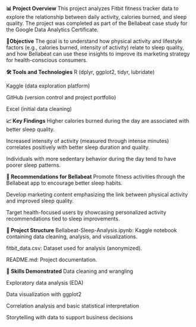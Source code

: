 **📊 Project Overview**
This project analyzes Fitbit fitness tracker data to explore the relationship between daily activity, calories burned, and sleep quality. The project was completed as part of the Bellabeat case study for the Google Data Analytics Certificate.

**🎯Objective**
The goal is to understand how physical activity and lifestyle factors (e.g., calories burned, intensity of activity) relate to sleep quality, and how Bellabeat can use these insights to improve its marketing strategy for health-conscious consumers.

**🛠️ Tools and Technologies**
R (dplyr, ggplot2, tidyr, lubridate)

Kaggle (data exploration platform)

GitHub (version control and project portfolio)

Excel (initial data cleaning)

**📈 Key Findings**
Higher calories burned during the day are associated with better sleep quality.

Increased intensity of activity (measured through intense minutes) correlates positively with better sleep duration and quality.

Individuals with more sedentary behavior during the day tend to have poorer sleep patterns.

**🧠 Recommendations for Bellabeat**
Promote fitness activities through the Bellabeat app to encourage better sleep habits.

Develop marketing content emphasizing the link between physical activity and improved sleep quality.

Target health-focused users by showcasing personalized activity recommendations tied to sleep improvements.

**📂 Project Structure**
Bellabeat-Sleep-Analysis.ipynb: Kaggle notebook containing data cleaning, analysis, and visualizations.

fitbit_data.csv: Dataset used for analysis (anonymized).

README.md: Project documentation.

**🚀 Skills Demonstrated**
Data cleaning and wrangling

Exploratory data analysis (EDA)

Data visualization with ggplot2

Correlation analysis and basic statistical interpretation

Storytelling with data to support business decisions
